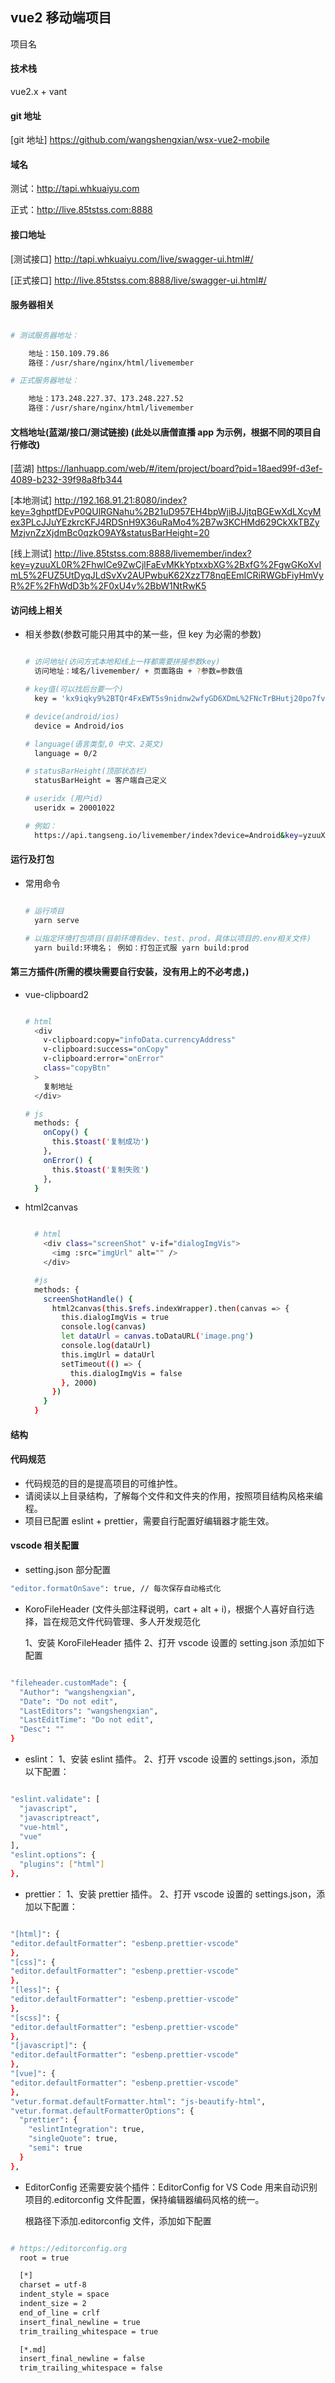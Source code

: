 ## vue2 移动端项目

项目名

#### 技术栈

vue2.x + vant

#### git 地址

[git 地址] https://github.com/wangshengxian/wsx-vue2-mobile

#### 域名

测试：http://tapi.whkuaiyu.com

正式：http://live.85tstss.com:8888

#### 接口地址

[测试接口] http://tapi.whkuaiyu.com/live/swagger-ui.html#/

[正式接口] http://live.85tstss.com:8888/live/swagger-ui.html#/

#### 服务器相关

```bash

# 测试服务器地址：

    地址：150.109.79.86
    路径：/usr/share/nginx/html/livemember

# 正式服务器地址：

    地址：173.248.227.37、173.248.227.52
    路径：/usr/share/nginx/html/livemember

```

#### 文档地址(蓝湖/接口/测试链接) (此处以唐僧直播 app 为示例，根据不同的项目自行修改)

[蓝湖] https://lanhuapp.com/web/#/item/project/board?pid=18aed99f-d3ef-4089-b232-39f98a8fb344

[本地测试] http://192.168.91.21:8080/index?key=3ghptfDEvP0QUlRGNahu%2B21uD957EH4bpWjiBJJjtqBGEwXdLXcyMex3PLcJJuYEzkrcKFJ4RDSnH9X36uRaMo4%2B7w3KCHMd629CkXkTBZyMzjvnZzXjdmBc0qzkO9AY&statusBarHeight=20

[线上测试] http://live.85tstss.com:8888/livemember/index?key=yzuuXL0R%2FhwlCe9ZwCjlFaEvMKkYptxxbXG%2BxfG%2FgwGKoXvImL5%2FUZ5UtDyqJLdSvXv2AUPwbuK62XzzT78nqEEmICRiRWGbFiyHmVyR%2F%2FhWdD3b%2F0xU4v%2BbW1NtRwK5

#### 访问线上相关

- 相关参数(参数可能只用其中的某一些，但 key 为必需的参数)

  ```bash

  # 访问地址(访问方式本地和线上一样都需要拼接参数key)
    访问地址：域名/livemember/ + 页面路由 + ?参数=参数值

  # key值(可以找后台要一个)
    key = 'kx9iqky9%2BTQr4FxEWT5s9nidnw2wfyGD6XDmL%2FNcTrBHutj20po7fvVm%2FcDpEkiC4vkqSg4o0JfZMdj7zXQYjF%2BzXHonKnLg%2BqCxHxHqN1MCm86CcQqRGf%2BVxpjyOAvs';

  # device(android/ios)
    device = Android/ios

  # language(语言类型,0 中文、2英文)
    language = 0/2

  # statusBarHeight(顶部状态栏)
    statusBarHeight = 客户端自己定义

  # useridx (用户id)
    useridx = 20001022

  # 例如：
    https://api.tangseng.io/livemember/index?device=Android&key=yzuuXL0R%2FhwlCe9ZwCjlFaEvMKkYptxxbXG%2BxfG%2FgwGKoXvImL5%2FUZ5UtDyqJLdSvXv2AUPwbuK62XzzT78nqEEmICRiRWGbFiyHmVyR%2F%2FhWdD3b%2F0xU4v%2BbW1NtRwK5&language=0&bridge=1&useridx=20001022&statusBarHeight=38

  ```

#### 运行及打包

- 常用命令

  ```bash

  # 运行项目
    yarn serve

  # 以指定环境打包项目(目前环境有dev、test、prod，具体以项目的.env相关文件)
    yarn build:环境名； 例如：打包正式服 yarn build:prod

  ```

#### 第三方插件(所需的模块需要自行安装，没有用上的不必考虑，)

- vue-clipboard2

  ```bash

  # html
    <div
      v-clipboard:copy="infoData.currencyAddress"
      v-clipboard:success="onCopy"
      v-clipboard:error="onError"
      class="copyBtn"
    >
      复制地址
    </div>

  # js
    methods: {
      onCopy() {
        this.$toast('复制成功')
      },
      onError() {
        this.$toast('复制失败')
      },
    }

  ```

* html2canvas

  ```bash

    # html
      <div class="screenShot" v-if="dialogImgVis">
        <img :src="imgUrl" alt="" />
      </div>

    #js
    methods: {
      screenShotHandle() {
        html2canvas(this.$refs.indexWrapper).then(canvas => {
          this.dialogImgVis = true
          console.log(canvas)
          let dataUrl = canvas.toDataURL('image.png')
          console.log(dataUrl)
          this.imgUrl = dataUrl
          setTimeout(() => {
            this.dialogImgVis = false
          }, 2000)
        })
      }
    }

  ```

#### 结构

#### 代码规范

- 代码规范的目的是提高项目的可维护性。
- 请阅读以上目录结构，了解每个文件和文件夹的作用，按照项目结构风格来编程。
- 项目已配置 eslint + prettier，需要自行配置好编辑器才能生效。

#### vscode 相关配置

- setting.json 部分配置

```bash
"editor.formatOnSave": true, // 每次保存自动格式化

```

- KoroFileHeader (文件头部注释说明，cart + alt + i)，根据个人喜好自行选择，旨在规范文件代码管理、多人开发规范化

  1、安装 KoroFileHeader 插件
  2、打开 vscode 设置的 setting.json 添加如下配置

```bash

"fileheader.customMade": {
  "Author": "wangshengxian",
  "Date": "Do not edit",
  "LastEditors": "wangshengxian",
  "LastEditTime": "Do not edit",
  "Desc": ""
}

```

- eslint：
  1、安装 eslint 插件。
  2、打开 vscode 设置的 settings.json，添加以下配置：

```bash

"eslint.validate": [
  "javascript",
  "javascriptreact",
  "vue-html",
  "vue"
],
"eslint.options": {
  "plugins": ["html"]
},

```

- prettier：
  1、安装 prettier 插件。
  2、打开 vscode 设置的 settings.json，添加以下配置：

```bash

"[html]": {
"editor.defaultFormatter": "esbenp.prettier-vscode"
},
"[css]": {
"editor.defaultFormatter": "esbenp.prettier-vscode"
},
"[less]": {
"editor.defaultFormatter": "esbenp.prettier-vscode"
},
"[scss]": {
"editor.defaultFormatter": "esbenp.prettier-vscode"
},
"[javascript]": {
"editor.defaultFormatter": "esbenp.prettier-vscode"
},
"[vue]": {
"editor.defaultFormatter": "esbenp.prettier-vscode"
},
"vetur.format.defaultFormatter.html": "js-beautify-html",
"vetur.format.defaultFormatterOptions": {
  "prettier": {
    "eslintIntegration": true,
    "singleQuote": true,
    "semi": true
  }
},

```

- EditorConfig 还需要安装个插件：EditorConfig for VS Code
  用来自动识别项目的.editorconfig 文件配置，保持编辑器编码风格的统一。

  根路径下添加.editorconfig 文件，添加如下配置

```bash

# https://editorconfig.org
  root = true

  [*]
  charset = utf-8
  indent_style = space
  indent_size = 2
  end_of_line = crlf
  insert_final_newline = true
  trim_trailing_whitespace = true

  [*.md]
  insert_final_newline = false
  trim_trailing_whitespace = false

```
